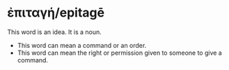 # ἐπιταγή/epitagē
This word is an idea. It is a noun.

* This word can mean a command or an order.
* This word can mean the right or permission given to someone to give a command.

